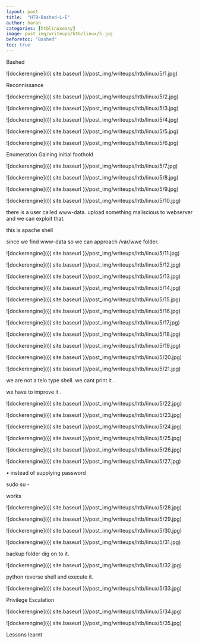 ```yaml
---
layout: post
title:  "HTB-Bashed-L-E"
author: haran
categories: [htblinuxeasy]
image: post_img/writeups/htb/linux/5.jpg
beforetoc: "Bashed"
toc: true
---
```


Bashed

![dockerengine]({{ site.baseurl }}/post_img/writeups/htb/linux/5/1.jpg)

Reconnissance


![dockerengine]({{ site.baseurl }}/post_img/writeups/htb/linux/5/2.jpg)


![dockerengine]({{ site.baseurl }}/post_img/writeups/htb/linux/5/3.jpg)

![dockerengine]({{ site.baseurl }}/post_img/writeups/htb/linux/5/4.jpg)

![dockerengine]({{ site.baseurl }}/post_img/writeups/htb/linux/5/5.jpg)

![dockerengine]({{ site.baseurl }}/post_img/writeups/htb/linux/5/6.jpg)

Enumeration
Gaining initial foothold


![dockerengine]({{ site.baseurl }}/post_img/writeups/htb/linux/5/7.jpg)


![dockerengine]({{ site.baseurl }}/post_img/writeups/htb/linux/5/8.jpg)

![dockerengine]({{ site.baseurl }}/post_img/writeups/htb/linux/5/9.jpg)

![dockerengine]({{ site.baseurl }}/post_img/writeups/htb/linux/5/10.jpg)

there is a user called www-data.
upload something maliscious to webserver and we can exploit that.

this is apache shell

since we find www-data so we can approach /var/wwe folder.

![dockerengine]({{ site.baseurl }}/post_img/writeups/htb/linux/5/11.jpg)

![dockerengine]({{ site.baseurl }}/post_img/writeups/htb/linux/5/12.jpg)

![dockerengine]({{ site.baseurl }}/post_img/writeups/htb/linux/5/13.jpg)

![dockerengine]({{ site.baseurl }}/post_img/writeups/htb/linux/5/14.jpg)

![dockerengine]({{ site.baseurl }}/post_img/writeups/htb/linux/5/15.jpg)

![dockerengine]({{ site.baseurl }}/post_img/writeups/htb/linux/5/16.jpg)

![dockerengine]({{ site.baseurl }}/post_img/writeups/htb/linux/5/17.jpg)

![dockerengine]({{ site.baseurl }}/post_img/writeups/htb/linux/5/18.jpg)

![dockerengine]({{ site.baseurl }}/post_img/writeups/htb/linux/5/19.jpg)

![dockerengine]({{ site.baseurl }}/post_img/writeups/htb/linux/5/20.jpg)

![dockerengine]({{ site.baseurl }}/post_img/writeups/htb/linux/5/21.jpg)

we are not a telo type shell.  we cant print it .

we have to improve it .

![dockerengine]({{ site.baseurl }}/post_img/writeups/htb/linux/5/22.jpg)

![dockerengine]({{ site.baseurl }}/post_img/writeups/htb/linux/5/23.jpg)

![dockerengine]({{ site.baseurl }}/post_img/writeups/htb/linux/5/24.jpg)

![dockerengine]({{ site.baseurl }}/post_img/writeups/htb/linux/5/25.jpg)

![dockerengine]({{ site.baseurl }}/post_img/writeups/htb/linux/5/26.jpg)

![dockerengine]({{ site.baseurl }}/post_img/writeups/htb/linux/5/27.jpg)

• instead of supplying password

sudo su -

works

![dockerengine]({{ site.baseurl }}/post_img/writeups/htb/linux/5/28.jpg)

![dockerengine]({{ site.baseurl }}/post_img/writeups/htb/linux/5/29.jpg)

![dockerengine]({{ site.baseurl }}/post_img/writeups/htb/linux/5/30.jpg)

![dockerengine]({{ site.baseurl }}/post_img/writeups/htb/linux/5/31.jpg)

backup folder dig on to it.

![dockerengine]({{ site.baseurl }}/post_img/writeups/htb/linux/5/32.jpg)

python reverse shell and execute it.

![dockerengine]({{ site.baseurl }}/post_img/writeups/htb/linux/5/33.jpg)

Privilege Escalation


![dockerengine]({{ site.baseurl }}/post_img/writeups/htb/linux/5/34.jpg)

![dockerengine]({{ site.baseurl }}/post_img/writeups/htb/linux/5/35.jpg)

Lessons learnt





